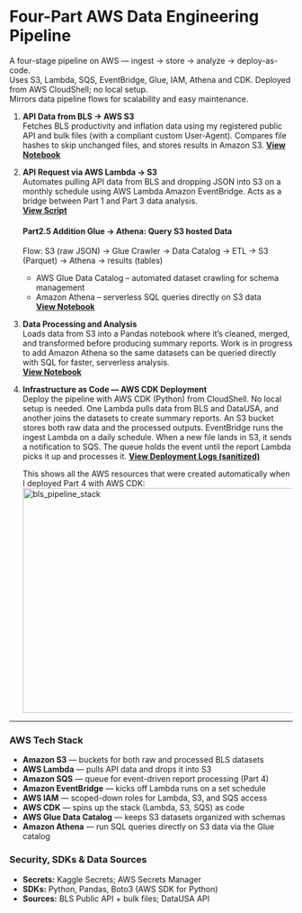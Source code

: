 # Four-Part AWS Data Engineering Pipeline
A four-stage pipeline on AWS — ingest → store → analyze → deploy-as-code.  
Uses S3, Lambda, SQS, EventBridge, Glue, IAM, Athena and CDK.  Deployed from AWS CloudShell; no local setup.  
Mirrors data pipeline flows for scalability and easy maintenance.

1. **API Data from BLS → AWS S3**  
   Fetches BLS productivity and inflation data using my registered public API and bulk files (with a compliant custom User-Agent).
    Compares file hashes to skip unchanged files, and stores results in Amazon S3.
   **[View Notebook](https://github.com/ScottySchmidt/AWS_DataEngineer_API/blob/main/01-ingest-apis-to-s3.ipynb)**

2. **API Request via AWS Lambda → S3**  
   Automates pulling API data from BLS and dropping JSON into S3 on a monthly schedule using AWS Lambda Amazon EventBridge. Acts as a bridge between Part 1 and Part 3 data analysis.  
   **[View Script](https://github.com/ScottySchmidt/AWS_DataEngineer_API/blob/main/02-lambda-api-s3.py)**

   #### Part2.5 Addition Glue → Athena: Query S3 hosted Data 
     Flow: S3 (raw JSON) → Glue Crawler → Data Catalog → ETL → S3 (Parquet) → Athena → results (tables)
    - AWS Glue Data Catalog – automated dataset crawling for schema management  
    - Amazon Athena – serverless SQL queries directly on S3 data  
    **[View Notebook](https://github.com/ScottySchmidt/AWS_DataEngineer_API/blob/main/02-glue-athena-extension.ipynb)**

3. **Data Processing and Analysis**  
   Loads data from S3 into a Pandas notebook where it’s cleaned, merged, and transformed before producing summary reports.
   Work is in progress to add Amazon Athena so the same datasets can be queried directly with SQL for faster, serverless analysis.  
   **[View Notebook](https://github.com/ScottySchmidt/AWS_DataEngineer_API/blob/main/03-data-analytics-reports.ipynb)**

 4. **Infrastructure as Code — AWS CDK Deployment**  
    Deploy the pipeline with AWS CDK (Python) from CloudShell. No local setup is needed.
    One Lambda pulls data from BLS and DataUSA, and another joins the datasets to create summary reports.
    An S3 bucket stores both raw data and the processed outputs.
    EventBridge runs the ingest Lambda on a daily schedule.
    When a new file lands in S3, it sends a notification to SQS.
    The queue holds the event until the report Lambda picks it up and processes it.
   **[View Deployment Logs (sanitized)](https://github.com/ScottySchmidt/AWS_DataEngineer_API/tree/main/docs/part4)**

    This shows all the AWS resources that were created automatically when I deployed Part 4 with AWS CDK: 
    <img width="600" height="400" alt="bls_pipeline_stack" src="https://github.com/user-attachments/assets/0540c36d-3b47-42f5-98ea-a2a08e2436ed" />

---
### AWS Tech Stack  
- **Amazon S3** — buckets for both raw and processed BLS datasets  
- **AWS Lambda** — pulls API data and drops it into S3  
- **Amazon SQS** — queue for event-driven report processing (Part 4)  
- **Amazon EventBridge** — kicks off Lambda runs on a set schedule  
- **AWS IAM** — scoped-down roles for Lambda, S3, and SQS access  
- **AWS CDK** — spins up the stack (Lambda, S3, SQS) as code  
- **AWS Glue Data Catalog** — keeps S3 datasets organized with schemas  
- **Amazon Athena** — run SQL queries directly on S3 data via the Glue catalog  

### Security, SDKs & Data Sources
- **Secrets:** Kaggle Secrets; AWS Secrets Manager
- **SDKs:** Python, Pandas, Boto3 (AWS SDK for Python)
- **Sources:** BLS Public API + bulk files; DataUSA API
